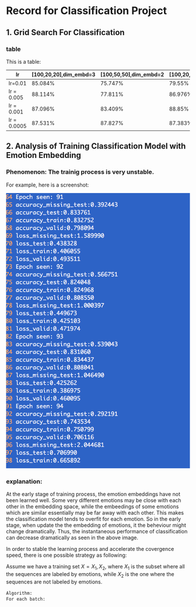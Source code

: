 # Record for Classification Project

## 1. Grid Search For Classification
### table

This is a table:

lr|[100,20,20],dim_embd=3|[100,50,50],dim_embd=2|[100,20,20],dim_embd=3|[100,50,50],dim_embd=3
-------------|-----------------|----------------------| ---------------------|----------------------
lr=0.01      |85.084%| 75.747%| 79.55%| 76.835%
lr = 0.005   |88.114%| 77.811%|86.976%| 76.839% 
lr = 0.001   |87.096%|83.409%|88.85%|88.484%
lr = 0.0005  |87.531%|87.827%|87.383%|87.568%

## 2. Analysis of Training Classification Model with Emotion Embedding

### Phenomenon: The trainig process is very unstable.
For example, here is a screenshot:

![General preferences pane](./figs/screen1.png)

### explanation:
At the early stage of training process, the emotion embeddings have not been learned well. Some very different emotions may be close with each other in the embedding space, while the embeedings of some emotions which are similar essentially may be far away with each other. This makes the classification model tends to overfit for each emotion. So in the early stage, when update the the embedding of emotions, it the beheviour might change dramatically. Thus, the instantaneous performance of classification can decrease dramatically as seen in the above image. 

In order to stable the learning process and accelerate the covergence speed, there is one possible strategy as following:

Assume we have a training set $X={X_1,X_2}$, where $X_1$ is the subset where all the sequences are labeled by emotions, while $X_2$ is the one where the sequences are not labeled by emotions.


```
Algorithm:
For each batch:
	

```










